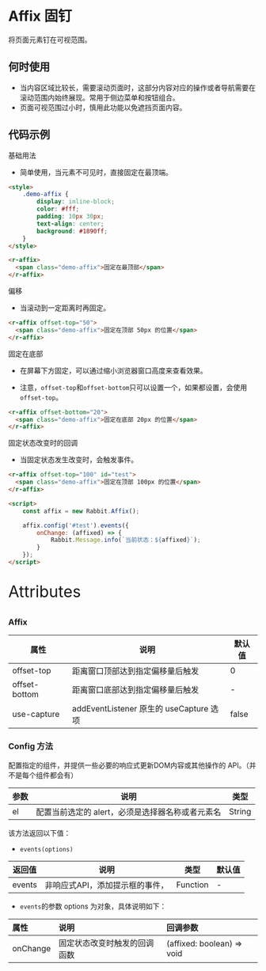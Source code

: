 # Affix 固钉

将页面元素钉在可视范围。

## 何时使用

- 当内容区域比较长，需要滚动页面时，这部分内容对应的操作或者导航需要在滚动范围内始终展现。常用于侧边菜单和按钮组合。
- 页面可视范围过小时，慎用此功能以免遮挡页面内容。

## 代码示例

基础用法

- 简单使用，当元素不可见时，直接固定在最顶端。

```html
<style>
    .demo-affix {
        display: inline-block;
        color: #fff;
        padding: 10px 30px;
        text-align: center;
        background: #1890ff;
    }
</style>

<r-affix>
  <span class="demo-affix">固定在最顶部</span>
</r-affix>
```

偏移

- 当滚动到一定距离时再固定。

```html
<r-affix offset-top="50">
  <span class="demo-affix">固定在顶部 50px 的位置</span>
</r-affix>
```

固定在底部

- 在屏幕下方固定，可以通过缩小浏览器窗口高度来查看效果。

- 注意，`offset-top`和`offset-bottom`只可以设置一个，如果都设置，会使用`offset-top`。

```html
<r-affix offset-bottom="20">
  <span class="demo-affix">固定在底部 20px 的位置</span>
</r-affix>
```

固定状态改变时的回调

- 当固定状态发生改变时，会触发事件。

```html
<r-affix offset-top="100" id="test">
  <span class="demo-affix">固定在顶部 100px 的位置</span>
</r-affix>

<script>
    const affix = new Rabbit.Affix();

    affix.config('#test').events({
        onChange: (affixed) => {
            Rabbit.Message.info(`当前状态：${affixed}`);
        }
    });
</script>
```

<p style="font-size: 32px">Attributes</p>

### Affix

| 属性          | 说明                                    | 默认值 |
| ------------- | --------------------------------------- | ------ |
| offset-top    | 距离窗口顶部达到指定偏移量后触发        | 0      |
| offset-bottom | 距离窗口底部达到指定偏移量后触发        | -      |
| use-capture   | addEventListener 原生的 useCapture 选项 | false  |

### Config  方法

配置指定的组件，并提供一些必要的响应式更新DOM内容或其他操作的 API。（并不是每个组件都会有）

| 参数 | 说明                                             | 类型   |
| ---- | ------------------------------------------------ | ------ |
| el   | 配置当前选定的 alert，必须是选择器名称或者元素名 | String |

该方法返回以下值：

- `events(options)`

| 返回值 | 说明                            | 类型     | 默认值 |
| ------ | ------------------------------- | -------- | ------ |
| events | 非响应式API，添加提示框的事件， | Function | -      |

- `events`的参数 options 为对象，具体说明如下：

| 属性     | 说明                         | 回调参数                      |
| :------- | :--------------------------- | :---------------------------- |
| onChange | 固定状态改变时触发的回调函数 | (affixed:  boolean)  =>  void |